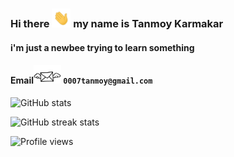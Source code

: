 ### Hi there <img src='https://github.com/tk007-git/tk007-git/blob/main/hi.gif' height='30px'> my name is Tanmoy Karmakar
####  i'm just a newbee trying to learn something


#### Email<img src='https://github.com/tk007-git/tk007-git/blob/main/email.gif' height='30px'> `0007tanmoy@gmail.com`


![GitHub stats](https://github-readme-stats.vercel.app/api?username=tk007-git&show_icons=true)  

  

![GitHub streak stats](https://github-readme-streak-stats.herokuapp.com/?user=tk007-git)  

![Profile views](https://gpvc.arturio.dev/tk007-git)  
